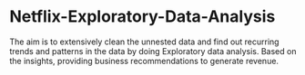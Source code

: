 # Netflix-Exploratory-Data-Analysis
The aim is to extensively clean the unnested data and find out recurring trends and patterns in the data by doing Exploratory data analysis. Based on the insights, providing business recommendations to generate revenue.
